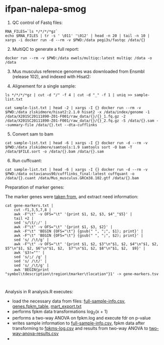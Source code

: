 # ifpan-nalepa-smog

1. QC control of Fastq files:
``` 
RNA_FILES=`ls */*/*/*gz`
echo $RNA_FILES | tr -s ' \011' '\012' | head -n 20 | tail -n 10 | xargs -i docker run -d --rm -v $PWD:/data pegi3s/fastqc /data/{}
```

2. MultiQC to generate a full report:
```
docker run --rm -v $PWD:/data ewels/multiqc:latest multiqc /data -o /data
```

3. Mus musculus reference genomes was downloaded from Ensmbl (release 102), and indexed with Hisat2:

4. Alignement for a single sample:
```
ls */*/*/*gz | cut -d "/" -f 4 | cut -d "_" -f 1 | uniq >> sample-list.txt

cat sample-list.txt | head -2 | xargs -I {} docker run --rm -v $PWD:/data zlskidmore/hisat2:2.1.0 hisat2 -x /data/index/genome -1 /data/X201SC20111890-Z01-F001/raw_data/{}/{}_1.fq.gz -2 /data/X201SC20111890-Z01-F001/raw_data/{}/{}_2.fq.gz -S /data/{}.sam --summary-file /data/{}.txt --dta-cufflinks

```
5. Convert sam to bam
```
cat sample-list.txt | head -6 | xargs -I {} docker run -d --rm -v $PWD:/data zlskidmore/samtools:1.9 samtools sort -O bam -T /data/$FILE.sort -o /data/{}.bam /data/{}.sam
```
6. Run cuffcuant:

```
cat sample-list.txt | head -6 | xargs -I {} docker run -d --rm -v $PWD:/data octavianus90/cufflinks_final:latest cuffquant -o /data/{}.cuant /data/Mus_musculus.GRCm38.102.gtf /data/{}.bam
```



Preparation of marker genes:

The marker genes were [taken from](http://mousebrain.org/celltypes/?fbclid=IwAR2uLbp0fYm2Eaet7l_vz9OYeoTIV_qByP6eEddBvwIx6-55GKGnHu5TaiQ), and extract need information:

``` 
cat gene-markers.txt | 
    cut -f1,3,5,7,8 | 
    awk -F"\t" -v OFS="\t" '{print $1, $2, $3, $4"_"$5}' | 
    tail +2 | 
    sed 's/\t/;/' | 
    awk -F"\t" -v OFS="\t" '{print $1, $3, $2}' | 
    awk -F"\t" 'BEGIN {OFS="\t"} {gsub(" ", ";", $1); print}' | 
    awk -F"\t" 'BEGIN {OFS="\t"} {gsub(" ", ";", $2); print}' | 
    sed 's/ /\t/g' | 
    awk -F"\t" -v OFS="\t" '{print $1, $2, $3"\n"$1, $2, $4"\n"$1, $2, $5"\n"$1, $2, $6"\n"$1, $2,  $7"\n"$1, $2, $8"\n"$1, $2,  $9}' | 
    awk '$3!=""' | 
    sed 's/;/ /g' | 
    sed 's/ /\t/' | 
    sed 's/_/\t/g' | 
    awk 'BEGIN{print "symbol\tdescription\tregion\tmarker\tlocation"}1' -> gene-markers.tsv
    
    
```

Analysis in R
analysis.R executes:
- load the necessary data from files: [full-sample-info.csv](),  [genes.fpkm_table](), [mart_export.txt]()
- performs fpkm data transformations log<sub>2</sub>(x + 1) 
- performs a two-way ANOVA on fpkm.log and execute fdr on p-value
- writes sample information to [full-sample-info.csv](), fpkm data after transforming to [fpkms-log.csv]() and results from two-way ANOVA to [two-way-anova-results.csv]()
- 



